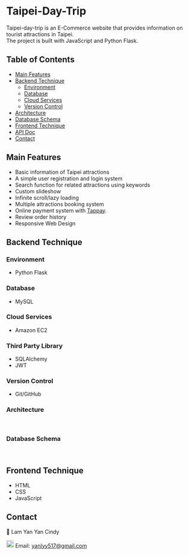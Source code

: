 # Taipei-Day-Trip

Taipei-day-trip is an E-Commerce website that provides information on tourist attractions in Taipei. 
<br/>
The project is built with JavaScript and Python Flask.

## Table of Contents

- [Main Features](#main-features)
- [Backend Technique](#backend-technique)
  - [Environment](#environment)
  - [Database](#database)
  - [Cloud Services](#cloud-services)
  - [Version Control](#version-control)
- [Architecture](#architecture)
- [Database Schema](#database-schema)
- [Frontend Technique](#frontend-technique)
- [API Doc](#api-doc)
- [Contact](#contact)

## Main Features

- Basic information of Taipei attractions
- A simple user registration and login system
- Search function for related attractions using keywords
- Custom slideshow
- Infinite scroll/lazy loading
- Multiple attractions booking system
- Online payment system with [Tappay](https://github.com/TapPay).
- Review order history
- Responsive Web Design

## Backend Technique

### Environment

- Python Flask

### Database

- MySQL

### Cloud Services

- Amazon EC2

### Third Party Library

- SQLAlchemy
- JWT

### Version Control

- Git/GitHub

### Architecture

<br/>

### Database Schema

<br/>

## Frontend Technique

- HTML
- CSS
- JavaScript

## Contact

👩 Lam Yan Yan Cindy
<br/>

<img src="https://edent.github.io/SuperTinyIcons/images/svg/gmail.svg" width="20" title="Gmail" /> Email: yanlyy517@gmail.com
